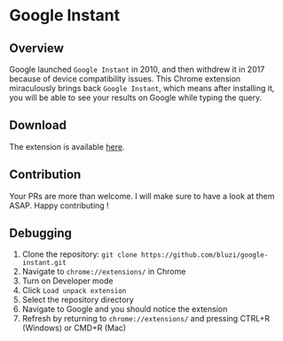 # Google Instant
## Overview
Google launched `Google Instant` in 2010, and then withdrew it in 2017 because of device compatibility issues.
This Chrome extension miraculously brings back `Google Instant`, which means after installing it, you will be able to see your results on Google while typing the query.

## Download
The extension is available [here](https://chrome.google.com/webstore/detail/google-instant/pgkcggibpkmllknengmmihdoeaifkmmc).

## Contribution
Your PRs are more than welcome. I will make sure to have a look at them ASAP.
Happy contributing !

## Debugging
1. Clone the repository: `git clone https://github.com/bluzi/google-instant.git`
2. Navigate to `chrome://extensions/` in Chrome
3. Turn on Developer mode
4. Click `Load unpack extension`
5. Select the repository directory 
6. Navigate to Google and you should notice the extension
7. Refresh by returning to `chrome://extensions/` and pressing CTRL+R (Windows) or CMD+R (Mac)
